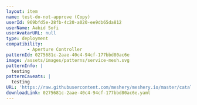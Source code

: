 ```yaml
---
layout: item
name: test-do-not-approve (Copy)
userId: 969bfd5e-28fb-4c20-a020-ee9db65da812
userName: Aabid Sofi
userAvatarURL: null
type: deployment
compatibility: 
        - Aperture Controller
patternId: 0275681c-2aae-40c4-94cf-177bbd80ac6e
image: /assets/images/patterns/service-mesh.svg
patternInfo: |
  testing
patternCaveats: |
  testing
URL: 'https://raw.githubusercontent.com/meshery/meshery.io/master/catalog/0275681c-2aae-40c4-94cf-177bbd80ac6e.yaml'
downloadLink: 0275681c-2aae-40c4-94cf-177bbd80ac6e.yaml
---
```

